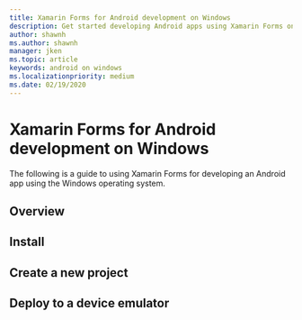 ```yaml
---
title: Xamarin Forms for Android development on Windows
description: Get started developing Android apps using Xamarin Forms on Windows.
author: shawnh 
ms.author: shawnh 
manager: jken
ms.topic: article
keywords: android on windows
ms.localizationpriority: medium
ms.date: 02/19/2020
---
```


# Xamarin Forms for Android development on Windows

The following is a guide to using Xamarin Forms for developing an Android app using the Windows operating system.

## Overview

## Install

## Create a new project

## Deploy to a device emulator

